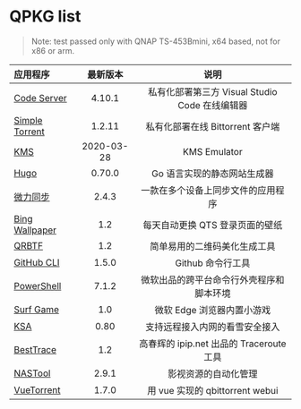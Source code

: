 # QPKG list

> Note: test passed only with QNAP TS-453Bmini, x64 based, not for x86 or arm.

| 应用程序                           |  最新版本  |                      说明                      |
| :--------------------------------- | :--------: | :--------------------------------------------: |
| [Code Server](/code-server/)       |   4.10.1   | 私有化部署第三方 Visual Studio Code 在线编辑器 |
| [Simple Torrent](/simple-torrent/) |   1.2.11   |        私有化部署在线 Bittorrent 客户端        |
| [KMS](/kms/)                       | 2020-03-28 |                  KMS Emulator                  |
| [Hugo](/hugo/)                     |   0.70.0   |          Go 语言实现的静态网站生成器           |
| [微力同步](/verysync/)             |   2.4.3    |       一款在多个设备上同步文件的应用程序       |
| [Bing Wallpaper](/bingwallpaper/)  |    1.2     |        每天自动更换 QTS 登录页面的壁纸         |
| [QRBTF](/qrbtf/)                   |    1.2     |          简单易用的二维码美化生成工具          |
| [GitHub CLI](/githubcli/)          |   1.5.0    |               Github 命令行工具                |
| [PowerShell](/powershell/)         |   7.1.2    |    微软出品的跨平台命令行外壳程序和脚本环境    |
| [Surf Game](/surf/)                |    1.0     |           微软 Edge 浏览器内置小游戏           |
| [KSA](/ksa/)                       |    0.80    |         支持远程接入内网的看雪安全接入         |
| [BestTrace](/besttrace/d)          |    1.2     |    高春辉的 ipip.net 出品的 Traceroute 工具    |
| [NASTool](/nastool/)               |   2.9.1    |              影视资源的自动化管理              |
| [VueTorrent](/vuetorrent/)         |   1.7.0    |        用 vue 实现的 qbittorrent webui         |
